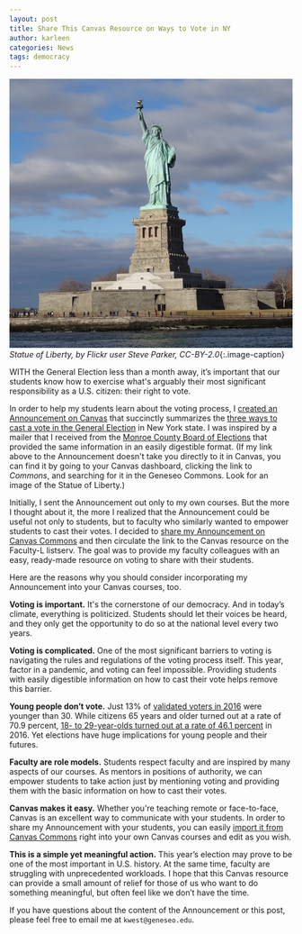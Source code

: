 ```yaml
---
layout: post
title: Share This Canvas Resource on Ways to Vote in NY
author: karleen
categories: News
tags: democracy
---
```

![Photo of the Statue of Liberty](/images/statue-of-liberty.jpg)
*Statue of Liberty, by Flickr user Steve Parker, CC-BY-2.0*{:.image-caption}

<span class="drop">W</span>ITH the General Election less than a month away, it’s important that our students know how to exercise what's arguably their most significant responsibility as a U.S. citizen: their right to vote.

In order to help my students learn about the voting process, I [created an Announcement on Canvas](https://community.canvaslms.com/t5/Instructor-Guide/How-do-I-add-an-announcement-in-a-course/ta-p/1194) that succinctly summarizes the [three ways to cast a vote in the General Election](https://lor.instructure.com/resources/e889c8cc88a244c3ab04d4b8035c72f3?shared) in New York state. I was inspired by a mailer that I received from the [Monroe County Board of Elections](https://www.monroecounty.gov/elections) that provided the same information in an easily digestible format. (If my link above to the Announcement doesn't take you directly to it in Canvas, you can find it by going to your Canvas dashboard, clicking the link to *Commons*, and searching for it in the Geneseo Commons. Look for an image of the Statue of Liberty.)

Initially, I sent the Announcement out only to my own courses. But the more I thought about it, the more I realized that the Announcement could be useful not only to students, but to faculty who similarly wanted to empower students to cast their votes. I decided to [share my Announcement on Canvas Commons](https://community.canvaslms.com/t5/Commons/How-do-I-share-a-resource-to-Commons/ta-p/1798) and then circulate the link to the Canvas resource on the Faculty-L listserv. The goal was to provide my faculty colleagues with an easy, ready-made resource on voting to share with their students.

Here are the reasons why you should consider incorporating my Announcement into your Canvas courses, too.

**Voting is important.** It's the cornerstone of our democracy. And in today’s climate, everything is politicized. Students should let their voices be heard, and they only get the opportunity to do so at the national level every two years.

**Voting is complicated.** One of the most significant barriers to voting is navigating the rules and regulations of the voting process itself. This year, factor in a pandemic, and voting can feel impossible. Providing students with easily digestible information on how to cast their vote helps remove this barrier.

**Young people don’t vote.** Just 13% of [validated voters in 2016](https://www.pewresearch.org/politics/2018/08/09/an-examination-of-the-2016-electorate-based-on-validated-voters/) were younger than 30. While citizens 65 years and older turned out at a rate of 70.9 percent, [18- to 29-year-olds turned out at a rate of 46.1 percent](https://www.census.gov/newsroom/blogs/random-samplings/2017/05/voting_in_america.html) in 2016. Yet elections have huge implications for young people and their futures.

**Faculty are role models.** Students respect faculty and are inspired by many aspects of our courses. As mentors in positions of authority, we can empower students to take action just by mentioning voting and providing them with the basic information on how to cast their votes.

**Canvas makes it easy.** Whether you're teaching remote or face-to-face, Canvas is an excellent way to communicate with your students. In order to share my Announcement with your students, you can easily [import it from Canvas Commons](https://community.canvaslms.com/t5/Commons/How-do-I-import-and-view-a-Commons-resource-in-Canvas/ta-p/1808) right into your own Canvas courses and edit as you wish.

**This is a simple yet meaningful action.** This year’s election may prove to be one of the most important in U.S. history. At the same time, faculty are struggling with unprecedented workloads. I hope that this Canvas resource can provide a small amount of relief for those of us who want to do something meaningful, but often feel like we don’t have the time.

If you have questions about the content of the Announcement or this post, please feel free to email me at `kwest@geneseo.edu`.
